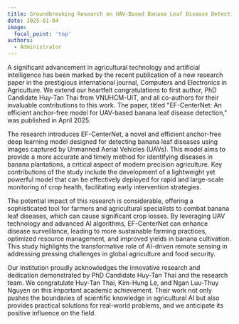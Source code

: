 ```yaml
---
title: Groundbreaking Research on UAV-Based Banana Leaf Disease Detection Published
date: 2025-01-04
image:
  focal_point: 'top'
authors:
  - Administrator
---
```

A significant advancement in agricultural technology and artificial intelligence has been marked by the recent publication of a new research paper in the prestigious international journal, Computers and Electronics in Agriculture. We extend our heartfelt congratulations to first author, PhD Candidate Huy-Tan Thai from VNUHCM-UIT, and all co-authors for their invaluable contributions to this work. The paper, titled "EF-CenterNet: An efficient anchor-free model for UAV-based banana leaf disease detection," was published in April 2025.

The research introduces EF-CenterNet, a novel and efficient anchor-free deep learning model designed for detecting banana leaf diseases using images captured by Unmanned Aerial Vehicles (UAVs). This model aims to provide a more accurate and timely method for identifying diseases in banana plantations, a critical aspect of modern precision agriculture. Key contributions of the study include the development of a lightweight yet powerful model that can be effectively deployed for rapid and large-scale monitoring of crop health, facilitating early intervention strategies.

The potential impact of this research is considerable, offering a sophisticated tool for farmers and agricultural specialists to combat banana leaf diseases, which can cause significant crop losses. By leveraging UAV technology and advanced AI algorithms, EF-CenterNet can enhance disease surveillance, leading to more sustainable farming practices, optimized resource management, and improved yields in banana cultivation. This study highlights the transformative role of AI-driven remote sensing in addressing pressing challenges in global agriculture and food security.

Our institution proudly acknowledges the innovative research and dedication demonstrated by PhD Candidate Huy-Tan Thai and the research team. We congratulate Huy-Tan Thai, Kim-Hung Le, and Ngan Luu-Thuy Nguyen on this important academic achievement. Their work not only pushes the boundaries of scientific knowledge in agricultural AI but also provides practical solutions for real-world problems, and we anticipate its positive influence on the field.